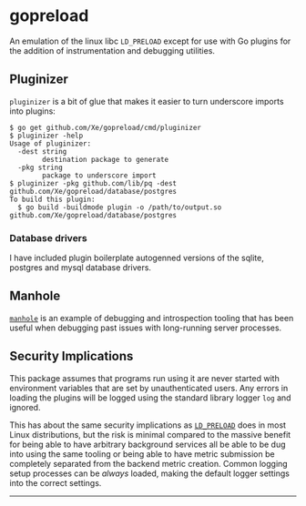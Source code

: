 gopreload
=========

An emulation of the linux libc `LD_PRELOAD` except for use with Go plugins for
the addition of instrumentation and debugging utilities.

## Pluginizer

`pluginizer` is a bit of glue that makes it easier to turn underscore imports
into plugins:

```console
$ go get github.com/Xe/gopreload/cmd/pluginizer
$ pluginizer -help
Usage of pluginizer:
  -dest string
        destination package to generate
  -pkg string
        package to underscore import
$ pluginizer -pkg github.com/lib/pq -dest github.com/Xe/gopreload/database/postgres
To build this plugin:
  $ go build -buildmode plugin -o /path/to/output.so github.com/Xe/gopreload/database/postgres
```

### Database drivers

I have included plugin boilerplate autogenned versions of the sqlite, postgres
and mysql database drivers.

## Manhole

[`manhole`][manhole] is an example of debugging and introspection tooling that has
been useful when debugging past issues with long-running server processes.

## Security Implications

This package assumes that programs run using it are never started with environment
variables that are set by unauthenticated users. Any errors in loading the plugins
will be logged using the standard library logger `log` and ignored.

This has about the same security implications as [`LD_PRELOAD`][ld-preload] does in most
Linux distributions, but the risk is minimal compared to the massive benefit for
being able to have arbitrary background services all be able to be dug into using
the same tooling or being able to have metric submission be completely separated
from the backend metric creation. Common logging setup processes can be _always_
loaded, making the default logger settings into the correct settings.

---

[manhole]: https://github.com/Xe/gopreload/tree/master/manhole
[ld-preload]: https://rafalcieslak.wordpress.com/2013/04/02/dynamic-linker-tricks-using-ld_preload-to-cheat-inject-features-and-investigate-programs/
